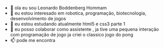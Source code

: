 - 👋 ola eu sou Leonardo Boddenberg Hommam
- 👀 eu estou interesado em robotica, programação, biotecnologia, desenvolvimento de jogos
- 🌱 eu estou estudando atualmente html5 e css3 parte 1
- 💞️ eu posso colaborar como assistente , ja tive uma pequena interação com programação de jogo ja criei o classico jogo do pong
- 📫 pode me encontra

<!---
cutucatuca/cutucatuca is a ✨ special ✨ repository because its `README.md` (this file) appears on your GitHub profile.
You can click the Preview link to take a look at your changes.
--->
